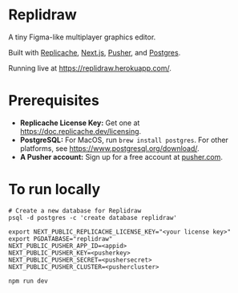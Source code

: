 # Replidraw

A tiny Figma-like multiplayer graphics editor.

Built with [Replicache](https://replicache.dev), [Next.js](https://nextjs.org/),
[Pusher](https://pusher.com/), and [Postgres](https://mysql.com/).

Running live at https://replidraw.herokuapp.com/.

# Prerequisites

* **Replicache License Key:** Get one at https://doc.replicache.dev/licensing.
* **PostgreSQL:** For MacOS, run `brew install postgres`. For other platforms, see https://www.postgresql.org/download/.
* **A Pusher account:** Sign up for a free account at [pusher.com](https://pusher.com).

# To run locally

```
# Create a new database for Replidraw
psql -d postgres -c 'create database replidraw'

export NEXT_PUBLIC_REPLICACHE_LICENSE_KEY="<your license key>"
export PGDATABASE="replidraw"
NEXT_PUBLIC_PUSHER_APP_ID=<appid>
NEXT_PUBLIC_PUSHER_KEY=<pusherkey>
NEXT_PUBLIC_PUSHER_SECRET=<pushersecret>
NEXT_PUBLIC_PUSHER_CLUSTER=<pushercluster>

npm run dev
```
